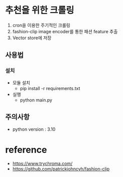# 추천을 위한 크롤링
1. cron을 이용한 주기적인 크롤링
2. fashion-clip image encoder를 통한 패션 feature 추출
3. Vector store에 저장

## 사용법
### 설치
  - 모듈 설치
    - pip install -r requirements.txt
  - 실행 
    - python main.py
## 주의사항
- python version : 3.10

# reference
- https://www.trychroma.com/
- https://github.com/patrickjohncyh/fashion-clip